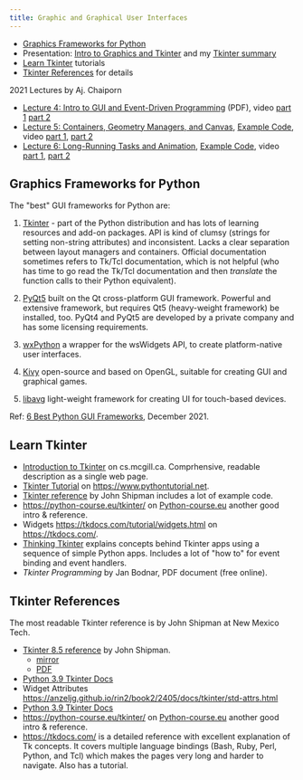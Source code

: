 ```yaml
---
title: Graphic and Graphical User Interfaces
---
```


- [Graphics Frameworks for Python](#graphics-frameworks-for-python)
- Presentation: [Intro to Graphics and Tkinter](graphics-intro.pdf) and my [Tkinter summary](tkinter) 
- [Learn Tkinter](#learn-tkinter) tutorials
- [Tkinter References](#tkinter-references) for details

2021 Lectures by Aj. Chaiporn

- [Lecture 4: Intro to GUI and Event-Driven Programming](https://drive.google.com/file/d/1PBhFr_VP2o_RVflNswjKMYKKWqUwuBEi/view) (PDF),
  video [part 1](https://drive.google.com/file/d/1BS6b7yPFyGw0_Ck20AG138TIYb5u1mhC/view) [part 2](https://drive.google.com/file/d/1RmJ77xUHExMdKAnpMA49vKGf1AJ874nm/view)
- [Lecture 5: Containers, Geometry Managers, and Canvas](https://drive.google.com/file/d/1rT6uxvFJdTvT33FNWLgW9JwGp9Idyy21/view),
  [Example Code](https://docs.google.com/document/d/1dHkmmMn1RtHe4-LZJjCQo3OmJwMYI4X2EdcFTg_7m10/),
  video [part 1](https://drive.google.com/file/d/1cT7V3v5t3oUmntG5BEN2NaOak2Aq4GZi/view), [part 2](https://drive.google.com/file/d/1Yo0zxMEOB3T7QIC9V1HadKKk3g8cW8xL/view)    
- [Lecture 6: Long-Running Tasks and Animation](https://drive.google.com/file/d/1sjtnCrT0O5Hya3kZ45axSa8oylXJ_6_S/view),
  [Example Code](https://docs.google.com/document/d/1LJ5YwK96rnlFvQRRQhv-jATgYLdAVkjTIMITeiqToFc/),
  video [part 1](https://drive.google.com/file/d/1icC_v8kMiS_mAlhC6D__fGv15sgrcFVF/view), [part 2](https://drive.google.com/file/d/1eg1Ei_HQaop8U2Jf1EDU5Uk-_PnOv60t/view)



## Graphics Frameworks for Python

The "best" GUI frameworks for Python are:

1. [Tkinter][Tkinter] - part of the Python distribution and has lots of learning resources and add-on packages.  API is kind of clumsy (strings for setting non-string attributes) and inconsistent. Lacks a clear separation between layout managers and containers.  Official documentation sometimes refers to Tk/Tcl documentation, which is not helpful (who has time to go read the Tk/Tcl documentation and then *translate* the function calls to their Python equivalent).

2. [PyQt5][PyQt5] built on the Qt cross-platform GUI framework.  Powerful and extensive framework, but requires Qt5 (heavy-weight framework) be installed, too. PyQt4 and PyQt5 are developed by a private company and has some licensing requirements.

3. [wxPython][wxPython] a wrapper for the wsWidgets API, to create platform-native user interfaces.

4. [Kivy][Kivy] open-source and based on OpenGL, suitable for creating GUI and graphical games.

5. [libavg][libavg] light-weight framework for creating UI for touch-based devices.

Ref: [6 Best Python GUI Frameworks](https://pythongui.org/6-best-python-gui-frameworks-in-2021/), December 2021.

[Tkinter]: https://wiki.python.org/moin/TkInter
[PyQt5]: https://www.riverbankcomputing.com/software/pyqt/
[wxPython]: https://wxpython.org/
[Kivy]: https://kivy.org/
[libavg]: https://www.libavg.de/site/


## Learn Tkinter

- [Introduction to Tkinter](https://www.cs.mcgill.ca/~hv/classes/MS/TkinterPres/) on cs.mcgill.ca.  Comprhensive, readable description as a single web page.
- [Tkinter Tutorial](https://www.pythontutorial.net/tkinter) on <https://www.pythontutorial.net>.
- [Tkinter reference](https://tkdocs.com/shipman/) by John Shipman includes a lot of example code.
- <https://python-course.eu/tkinter/> on [Python-course.eu](https://python-course.eu) another good intro & reference.
- Widgets <https://tkdocs.com/tutorial/widgets.html> on <https://tkdocs.com/>.
- [Thinking Tkinter](http://thinkingtkinter.sourceforge.net/) explains concepts behind Tkinter apps using a sequence of simple Python apps. Includes a lot of "how to" for event binding and event handlers.
- *Tkinter Programming* by Jan Bodnar, PDF document (free online).


## Tkinter References

The most readable Tkinter reference is by John Shipman at New Mexico Tech.

- [Tkinter 8.5 reference](https://tkdocs.com/shipman/) by John Shipman.
  - [mirror](https://anzeljg.github.io/rin2/book2/2405/docs/tkinter/index.html)
  - [PDF](https://tkdocs.com/shipman/tkinter.pdf)
- [Python 3.9 Tkinter Docs](https://docs.python.org/3.9/library/tkinter.html)
- Widget Attributes <https://anzeljg.github.io/rin2/book2/2405/docs/tkinter/std-attrs.html>
- [Python 3.9 Tkinter Docs](https://docs.python.org/3.9/library/tkinter.html)
- <https://python-course.eu/tkinter/> on [Python-course.eu](https://python-course.eu) another good intro & reference.
- <https://tkdocs.com/> is a detailed reference with excellent explanation of Tk concepts. It covers multiple language bindings (Bash, Ruby, Perl, Python, and Tcl) which makes the pages very long and harder to navigate. Also has a tutorial.

